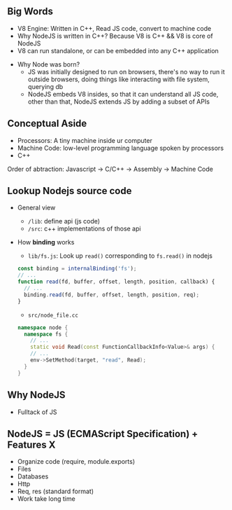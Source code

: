 ## Big Words
* V8 Engine: Written in C++, Read JS code, convert to machine code
* Why NodeJS is written in C++? Because V8 is C++ && V8 is core of NodeJS
* V8 can run standalone, or can be embedded into any C++ application
- Why Node was born? 
  - JS was initially designed to run on browsers, there's no way to run it outside browsers, doing things like interacting with file system, querying db
  - NodeJS embeds V8 insides, so that it can understand all JS code, other than that, NodeJS extends JS by adding a subset of APIs

## Conceptual Aside
* Processors: A tiny machine inside ur computer
* Machine Code: low-level programming language spoken by processors
* C++

Order of abtraction: Javascript -> C/C++ -> Assembly -> Machine Code

## Lookup Nodejs source code
- General view
  - `/lib`: define api (js code)
  - `/src`: c++ implementations of those api

- How __binding__ works
  - `lib/fs.js`: Look up `read()` corresponding to `fs.read()` in nodejs
  
  ```js
  const binding = internalBinding('fs');
  // ...
  function read(fd, buffer, offset, length, position, callback) {
    // ...
    binding.read(fd, buffer, offset, length, position, req);
  }
  ```
  
  - `src/node_file.cc`
  
  ```c++
  namespace node {
    namespace fs {
      // ...
      static void Read(const FunctionCallbackInfo<Value>& args) {
      // ...
      env->SetMethod(target, "read", Read);
    }
  }
  ```

## Why NodeJS
- Fulltack of JS

## NodeJS = JS (ECMAScript Specification) + Features X
- Organize code (require, module.exports)
- Files
- Databases
- Http
- Req, res (standard format)
- Work take long time
